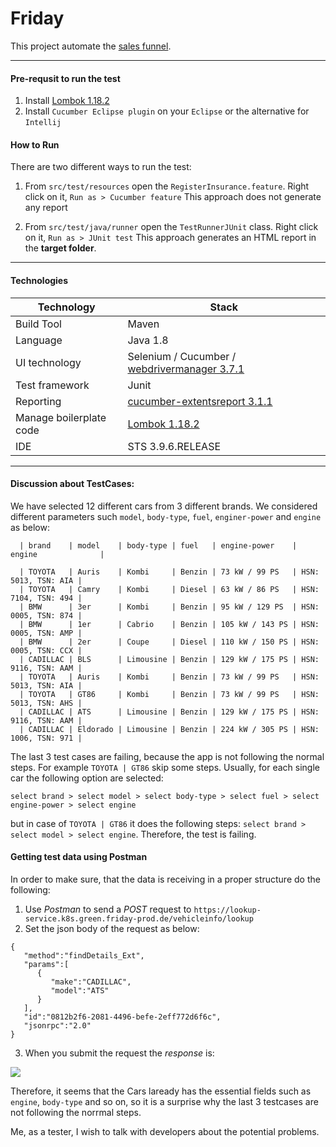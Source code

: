 # Friday

This project automate the [sales funnel](https://hello.friday.de/quote/selectPrecondition). 

------
#### Pre-requsit to run the test

1. Install [Lombok 1.18.2](https://projectlombok.org/) 
2. Install `Cucumber Eclipse plugin` on your `Eclipse` or the alternative for `Intellij`

#### How to Run
There are two different ways to run the test:

1. From `src/test/resources` open the `RegisterInsurance.feature`. Right click on it, `Run as > Cucumber feature` 
This approach does not generate any report

2. From `src/test/java/runner` open the `TestRunnerJUnit` class. Right click on it, `Run as > JUnit test` 
This approach generates an HTML report in the **target folder**. 


------
#### Technologies

Technology  | Stack
------------- | -------------
Build Tool  | Maven
Language  | Java 1.8
UI technology  | Selenium / Cucumber / [webdrivermanager 3.7.1](https://github.com/bonigarcia/webdrivermanager)
Test framework  | Junit
Reporting  | [cucumber-extentsreport 3.1.1](https://github.com/email2vimalraj/CucumberExtentReporter)
Manage boilerplate code | [Lombok 1.18.2](https://projectlombok.org/)
IDE | STS 3.9.6.RELEASE

------
#### Discussion about TestCases:

We have selected 12 different cars from 3 different brands. We considered different parameters such `model`, `body-type`, `fuel`, `enginer-power` and `engine` as below:

      | brand    | model    | body-type | fuel   | engine-power    | engine              |

      | TOYOTA   | Auris    | Kombi     | Benzin | 73 kW / 99 PS   | HSN: 5013, TSN: AIA |
      | TOYOTA   | Camry    | Kombi     | Diesel | 63 kW / 86 PS   | HSN: 7104, TSN: 494 |
      | BMW      | 3er      | Kombi     | Benzin | 95 kW / 129 PS  | HSN: 0005, TSN: 874 |
      | BMW      | 1er      | Cabrio    | Benzin | 105 kW / 143 PS | HSN: 0005, TSN: AMP |
      | BMW      | 2er      | Coupe     | Diesel | 110 kW / 150 PS | HSN: 0005, TSN: CCX |
      | CADILLAC | BLS      | Limousine | Benzin | 129 kW / 175 PS | HSN: 9116, TSN: AAM |
      | TOYOTA   | Auris    | Kombi     | Benzin | 73 kW / 99 PS   | HSN: 5013, TSN: AIA |
      | TOYOTA   | GT86     | Kombi     | Benzin | 73 kW / 99 PS   | HSN: 5013, TSN: AHS |
      | CADILLAC | ATS      | Limousine | Benzin | 129 kW / 175 PS | HSN: 9116, TSN: AAM |
      | CADILLAC | Eldorado | Limousine | Benzin | 224 kW / 305 PS | HSN: 1006, TSN: 971 |
      
The last 3 test cases are failing, because the app is not following the normal steps. For example `TOYOTA | GT86` skip some steps.
Usually, for each single car the following option are selected:

`select brand > select model > select body-type > select fuel > select engine-power > select engine` 

but in case of `TOYOTA | GT86` it does the following steps: `select brand > select model > select engine`. Therefore, the test is failing.
      
 #### Getting test data using Postman
 
 In order to make sure, that the data is receiving in a proper structure do the following:
 
 1. Use *Postman* to send a *POST* request to `https://lookup-service.k8s.green.friday-prod.de/vehicleinfo/lookup`
 2. Set the json body of the request as below:
 
```{json}
{
   "method":"findDetails_Ext",
   "params":[
      {
         "make":"CADILLAC",
         "model":"ATS"
      }
   ],
   "id":"0812b2f6-2081-4496-befe-2eff772d6f6c",
   "jsonrpc":"2.0"
}
```

3. When you submit the request the *response* is:

![](https://user-images.githubusercontent.com/4312244/71355261-c33ec800-257e-11ea-8788-f03b5a01b52b.png)

Therefore, it seems that the Cars laready has the essential fields such as `engine`, `body-type` and so on, so it is a surprise why the last 3 testcases are not following the norrmal steps. 

Me, as a tester, I wish to talk with developers about the potential problems.




